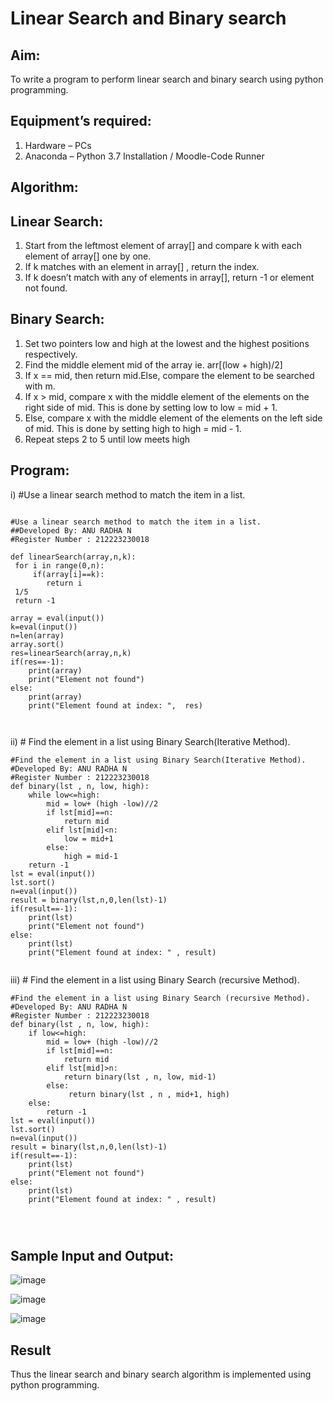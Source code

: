 # Linear Search and Binary search
## Aim:
To write a program to perform linear search and binary search using python programming.
## Equipment’s required:
1.	Hardware – PCs
2.	Anaconda – Python 3.7 Installation / Moodle-Code Runner
## Algorithm:
## Linear Search:
1.	Start from the leftmost element of array[] and compare k with each element of array[] one by one.
2.	If k matches with an element in array[] , return the index.
3.	If k doesn’t match with any of elements in array[], return -1 or element not found.
## Binary Search:
1.	Set two pointers low and high at the lowest and the highest positions respectively.
2.	Find the middle element mid of the array ie. arr[(low + high)/2]
3.	If x == mid, then return mid.Else, compare the element to be searched with m.
4.	If x > mid, compare x with the middle element of the elements on the right side of mid. This is done by setting low to low = mid + 1.
5.	Else, compare x with the middle element of the elements on the left side of mid. This is done by setting high to high = mid - 1.
6.	Repeat steps 2 to 5 until low meets high
## Program:
i)	#Use a linear search method to match the item in a list.
```

#Use a linear search method to match the item in a list.
##Developed By: ANU RADHA N
#Register Number : 212223230018

def linearSearch(array,n,k):
 for i in range(0,n):
     if(array[i]==k):
        return i
 1/5
 return -1
    
array = eval(input())
k=eval(input())
n=len(array)
array.sort()
res=linearSearch(array,n,k)
if(res==-1):
    print(array)
    print("Element not found")
else:
    print(array)
    print("Element found at index: ",  res)



```
ii)	# Find the element in a list using Binary Search(Iterative Method).
```
#Find the element in a list using Binary Search(Iterative Method).
#Developed By: ANU RADHA N
#Register Number : 212223230018
def binary(lst , n, low, high):
    while low<=high:
        mid = low+ (high -low)//2
        if lst[mid]==n:
            return mid
        elif lst[mid]<n:
            low = mid+1
        else:
            high = mid-1
    return -1
lst = eval(input())
lst.sort()
n=eval(input())
result = binary(lst,n,0,len(lst)-1)
if(result==-1):
    print(lst)
    print("Element not found")
else:
    print(lst)
    print("Element found at index: " , result)


```
iii)	# Find the element in a list using Binary Search (recursive Method).
```
#Find the element in a list using Binary Search (recursive Method).
#Developed By: ANU RADHA N
#Register Number : 212223230018
def binary(lst , n, low, high):
    if low<=high:
        mid = low+ (high -low)//2
        if lst[mid]==n:
            return mid
        elif lst[mid]>n:
            return binary(lst , n, low, mid-1)
        else:
             return binary(lst , n , mid+1, high)
    else:
        return -1
lst = eval(input())
lst.sort()
n=eval(input())
result = binary(lst,n,0,len(lst)-1)
if(result==-1):
    print(lst)
    print("Element not found")
else:
    print(lst)
    print("Element found at index: " , result)




```
## Sample Input and Output:

![image](https://github.com/ANU23000217/Search-Algorithms/assets/139117108/16aed2a0-1f6d-4132-9aa8-8c7448279949)


![image](https://github.com/ANU23000217/Search-Algorithms/assets/139117108/133853d7-24dc-4745-b244-b6ceb05a779c)

![image](https://github.com/ANU23000217/Search-Algorithms/assets/139117108/3356346c-49de-4d1a-8786-2d8e39859250)




## Result
Thus the linear search and binary search algorithm is implemented using python programming.
